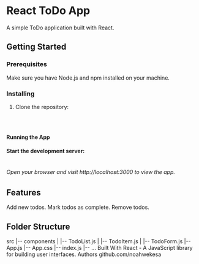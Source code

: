 # React ToDo App

A simple ToDo application built with React.

## Getting Started

### Prerequisites

Make sure you have Node.js and npm installed on your machine.

### Installing

1. Clone the repository:

   ```git clone https://github.com/noahwekesa/react-TodoApp.github

   ```

   ```cd react-todo

   ```

   ```npm install

   ```

#### Running the App

#### Start the development server:

```npm start

```

###### Open your browser and visit http://localhost:3000 to view the app.

## Features

Add new todos.
Mark todos as complete.
Remove todos.

## Folder Structure

src
|-- components
| |-- TodoList.js
| |-- TodoItem.js
| |-- TodoForm.js
|-- App.js
|-- App.css
|-- index.js
|-- ...
Built With
React - A JavaScript library for building user interfaces.
Authors
github.com/noahwekesa
